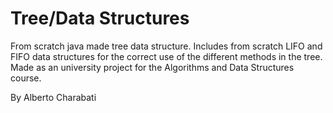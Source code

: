 # Tree/Data Structures

From scratch java made tree data structure.
Includes from scratch LIFO and FIFO data structures for the correct use of the different methods in the tree.
Made as an university project for the Algorithms and Data Structures course.

By Alberto Charabati
